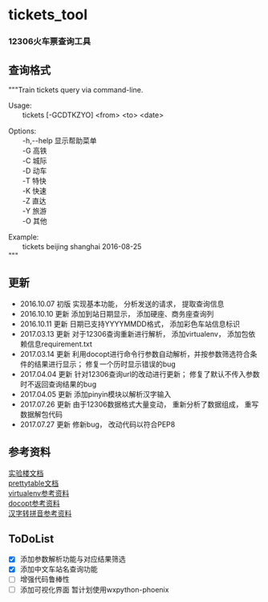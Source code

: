 # tickets_tool
### 12306火车票查询工具

## 查询格式
"""Train tickets query via command-line.  
  
Usage:  
　　tickets [-GCDTKZYO] \<from> \<to> \<date>
  
Options:  
　　-h,--help   显示帮助菜单  
　　-G          高铁  
　　-C          城际  
　　-D          动车  
　　-T          特快  
　　-K          快速  
　　-Z          直达  
　　-Y          旅游  
　　-O          其他  
  
Example:  
　　tickets beijing shanghai 2016-08-25  
"""  
  
## 更新
* 2016.10.07 初版 实现基本功能， 分析发送的请求， 提取查询信息  
* 2016.10.10 更新 添加到站日期显示， 添加硬座、商务座查询列
* 2016.10.11 更新 日期已支持YYYYMMDD格式， 添加彩色车站信息标识
* 2017.03.13 更新 对于12306查询重新进行解析， 添加virtualenv， 添加包依赖信息requirement.txt  
* 2017.03.14 更新 利用docopt进行命令行参数自动解析，并按参数筛选符合条件的结果进行显示； 修复一个历时显示错误的bug 
* 2017.04.04 更新 针对12306查询url的改动进行更新； 修复了默认不传入参数时不返回查询结果的bug  
* 2017.04.05 更新 添加pinyin模块以解析汉字输入  
* 2017.07.26 更新 由于12306数据格式大量变动， 重新分析了数据组成， 重写数据解包代码
* 2017.07.27 更新 修新bug， 改动代码以符合PEP8

## 参考资料
[实验楼文档](https://www.shiyanlou.com/courses/623/labs/2072/document)  
[prettytable文档](https://code.google.com/archive/p/prettytable/wikis/Tutorial.wiki)  
[virtualenv参考资料](http://www.nowamagic.net/academy/detail/1330228)  
[docopt参考资料](http://www.tuicool.com/articles/36zyQnu)  
[汉字转拼音参考资料](http://www.cnblogs.com/code123-cc/p/4822886.html)

## ToDoList
- [x] 添加参数解析功能与对应结果筛选
- [x] 添加中文车站名查询功能
- [ ] 增强代码鲁棒性
- [ ] 添加可视化界面 暂计划使用wxpython-phoenix
